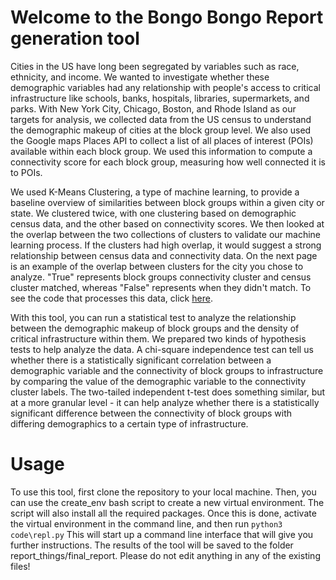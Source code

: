 # Welcome to the Bongo Bongo Report generation tool
Cities in the US have long been segregated by variables such as race, ethnicity, and income. We wanted to investigate whether these demographic variables had any relationship with people's access to critical infrastructure like schools, banks, hospitals, libraries, supermarkets, and parks. With New York City, Chicago, Boston, and Rhode Island as our targets for analysis, we collected data from the US census to understand the demographic makeup of cities at the block group level. We also used the Google maps Places API to collect a list of all places of interest (POIs) available within each block group. We used this information to compute a connectivity score for each block group, measuring how well connected it is to POIs.

We used K-Means Clustering, a type of machine learning, to provide a baseline overview of similarities between block groups within a given city or state. We clustered twice, with one clustering based on demographic census data, and the other based on connectivity scores. We then looked at the overlap between the two collections of clusters to validate our machine learning process. If the clusters had high overlap, it would suggest a strong relationship between census data and connectivity data. On the next page is an example of the overlap between clusters for the city you chose to analyze. "True" represents block groups connectivity cluster and census cluster matched, whereas "False" represents when they didn't match. To see the code that processes this data, click [here](https://github.com/cs1951a-brown-spring-2022/bongo-bongo).

With this tool, you can run a statistical test to analyze the relationship between the demographic makeup of block groups and the density of critical infrastructure within them. We prepared two kinds of hypothesis tests to help analyze the data. A chi-square independence test can tell us whether there is a statistically significant correlation between a demographic variable and the connectivity of block groups to infrastructure by comparing the value of the demographic variable to the connectivity cluster labels. The two-tailed independent t-test does something similar, but at a more granular level - it can help analyze whether there is a statistically significant difference between the connectivity of block groups with differing demographics to a certain type of infrastructure.

# Usage
To use this tool, first clone the repository to your local machine. Then, you can use the create_env bash script to create a new virtual environment. The script will also install all the required packages. Once this is done, activate the virtual environment in the command line, and then run
```python3 code\repl.py```
This will start up a command line interface that will give you further instructions. The results of the tool will be saved to the folder report_things/final_report. Please do not edit anything in any of the existing files!

